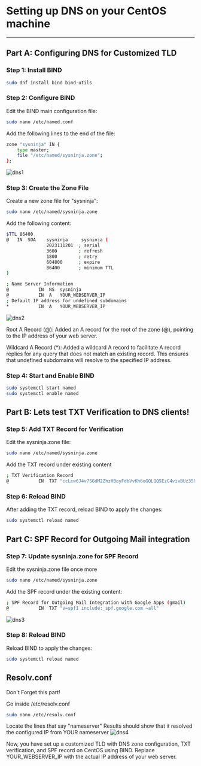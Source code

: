 # Setting up DNS on your CentOS machine

---

## Part A: Configuring DNS for Customized TLD

### Step 1: Install BIND

```bash
sudo dnf install bind bind-utils
```
### Step 2: Configure BIND
Edit the BIND main configuration file:

```bash
sudo nano /etc/named.conf
```
Add the following lines to the end of the file:

```bash
zone "sysninja" IN {
    type master;
    file "/etc/named/sysninja.zone";
};
```
![dns1](https://github.com/Iamaguest5/Document-Document-Document/assets/148782286/43414a05-3957-4a8e-9e53-ef9e63a116b0)

### Step 3: Create the Zone File
Create a new zone file for "sysninja":

```bash 
sudo nano /etc/named/sysninja.zone
```
Add the following content:
```bash
$TTL 86400
@   IN  SOA    sysninja     sysninja (
               2023111201  ; serial
               3600        ; refresh
               1800        ; retry
               604800      ; expire
               86400       ; minimum TTL
)

; Name Server Information
@           IN  NS  sysninja
@           IN  A   YOUR_WEBSERVER_IP
; Default IP address for undefined subdomains
*           IN  A   YOUR_WEBSERVER_IP

```
![dns2](https://github.com/Iamaguest5/Document-Document-Document/assets/148782286/f0ca55fd-2d40-46fd-93f5-732275e7301c)

Root A Record (@): Added an A record for the root of the zone (@), pointing to the IP address of your web server.

Wildcard A Record (*): Added a wildcard A record to facilitate A record replies for any query that does not match an existing record. This ensures that undefined subdomains will resolve to the specified IP address.
### Step 4: Start and Enable BIND

```bash
sudo systemctl start named
sudo systemctl enable named
```

## Part B: Lets test TXT Verification to DNS clients!
### Step 5: Add TXT Record for Verification
Edit the sysninja.zone file:
```bash
sudo nano /etc/named/sysninja.zone
```
Add the TXT record under existing content
```bash
; TXT Verification Record
@           IN  TXT "ccLcw6J4v7SGdM2ZhzHBoyFdbVvKh6oGQLQQSEzC4vivBUz35Qz6KVUi6PGSAPJfVH7bNEMpACrKk"

```
### Step 6: Reload BIND
After adding the TXT record, reload BIND to apply the changes:

```bash
sudo systemctl reload named
```
## Part C: SPF Record for Outgoing Mail integration
### Step 7: Update sysninja.zone for SPF Record
Edit the sysninja.zone file once more

```bash
sudo nano /etc/named/sysninja.zone
```
Add the SPF record under the existing content:
```bash
; SPF Record for Outgoing Mail Integration with Google Apps (gmail)
@           IN  TXT "v=spf1 include:_spf.google.com ~all"
```
![dns3](https://github.com/Iamaguest5/Document-Document-Document/assets/148782286/03718be9-beb2-472d-8bef-ec876360a1ca)

### Step 8: Reload BIND
Reload BIND to apply the changes:

```bash
sudo systemctl reload named
```
## Resolv.conf
Don't Forget this part!

Go inside /etc/resolv.conf

```bash
sudo nano /etc/resolv.conf
```
Locate the lines that say "nameserver" Results should show that it resolved the configured IP from YOUR nameserver
![dns4](https://github.com/Iamaguest5/Document-Document-Document/assets/148782286/2143c5ed-9eef-463a-885e-71ce6df91a23)

Now, you have set up a customized TLD with DNS zone configuration, TXT verification, and SPF record on CentOS using BIND. Replace YOUR_WEBSERVER_IP with the actual IP address of your web server.
